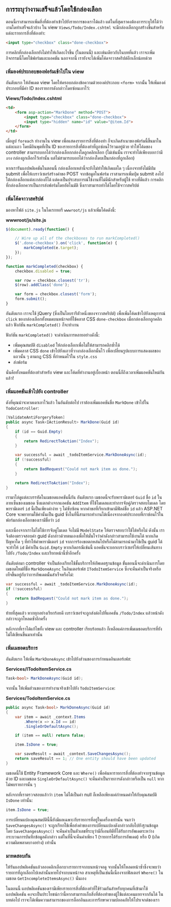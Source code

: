 ## การระบุว่างานเสร็จแล้วโดยใช้กล่องเลือก

ตอนนี้เราสามารถเพิ่มสิ่งที่ต้องทำเข้าไปยังรายการของเราได้แล้ว แต่ในที่สุดเราคงต้องการระบุให้ได้ว่างานใดทำเสร็จแล้วบ้าง ใน view  `Views/Todo/Index.cshtml` จะมีกล่องเลือกถูกสร้างขึ้นสำหรับแต่ละรายการสิ่งที่ต้องทำ:

```html
<input type="checkbox" class="done-checkbox">
```

การคลิกที่กล่องเลือกยังไม่ทำให้เกิดอะไรขึ้น (ในตอนนี้) และเช่นเดียวกับในบทที่แล้ว เราจะเพิ่มกิจกรรมนี้โดยใช้ฟอร์มและแอคชัน นอกจากนี้ เรายังจะได้เพิ่มโค้ดจาวาสคริปต์อีกเล็กน้อยด้วย


### เพิ่มองค์ประกอบของฟอร์มเข้าไปใน view

อันดับแรก ให้อัพเดต view โดยให้ครอบกล่องข้อความด้วยองค์ประกอบ `<form>` จากนั้น ให้เพิ่มองค์ประกอบที่มีค่า ID ของรายการดังกล่าวโดยซ่อนเอาไว้:

**Views/Todo/Index.cshtml**

```html
<td>
    <form asp-action="MarkDone" method="POST">
        <input type="checkbox" class="done-checkbox">
        <input type="hidden" name="id" value="@item.Id">
    </form>
</td>
```

เมื่อลูป `foreach` ทำงานใน view เพื่อแสดงรายการสิ่งที่ต้องทำ ก็จะเกิดสำเนาของฟอร์มนี้ขึ้นมาในแต่ละแถว โดยมีอินพุตที่เป็น ID ของรายการสิ่งที่ต้องทำที่ถูกซ่อนไว้รวมอยู่ด้วย ทำให้โค้ดของ controller สามารถบอกได้ว่ากล่องเลือกกล่องใดถูกคลิกเลือก (ไม่เช่นนั้น เราจะทำได้เพียงบอกว่ามี *บาง* กล่องถูกเลือกไว้เท่านั้น แต่ไม่สามารถบอกได้ว่ากล่องใดบเป็นกล่องที่ถูกเลือก)

หากเรารันแอปพลิเคชันในตอนนี้ กล่องเลือกเหล่านี้จะยังไม่ทำให้เกิดผลใด ๆ เนื่องจากยังไม่มีป่ม submit เพื่อให้เบราว์เซอร์สร้างคำขอ POST จากข้อมูลในฟอร์ม เราสามารถเพิ่มปุ่ม submit ลงไปใต้กล่องเลือกแต่ละกล่องก็ได้ แต่คงเป็นประสบการณ์ใช้งานที่ไม่ดีนักสำหรับผู้ใช้ ทางที่ดีแล้ว การคลิกที่กล่องเลือกควรเป็นการส่งฟอร์มโดยอัตโนมัติ ซึ่งเราสามารถทำได้โดยใช้จาวาสคริปต์


### เพิ่มโค้ดจาวาสคริปต์

มองหาไฟล์ `site.js` ในไดเรกทอรี `wwwroot/js` แล้วเพิ่มโค้ดดังนี้: 

**wwwroot/js/site.js**

```javascript
$(document).ready(function() {

    // Wire up all of the checkboxes to run markCompleted()
    $('.done-checkbox').on('click', function(e) {
        markCompleted(e.target);
    });
});

function markCompleted(checkbox) {
    checkbox.disabled = true;

    var row = checkbox.closest('tr');
    $(row).addClass('done');

    var form = checkbox.closest('form');
    form.submit();
}
```

อันดับแรก เราจะใช้ jQuery (ซึ่งเป็นไลบรารีตัวหนึ่งของจาวาสคริปต์) เพื่อเพิ่มโค้ดเข้าไปยังเหตุการณ์ `click` ของกล่องเลือกทั้งหมดบนหน้าจอที่ใช้คลาส CSS `done-checkbox` เมื่อกล่องเลือกถูกคลิกแล้ว ฟังก์ชัน `markCompleted()` ก็จะทำงาน

ฟังก์ชัน `markCompleted()` จะดำเนินการหลายอย่างดังนี้:
* เพิ่มคุณสมบัติ `disabled` ให้กล่องเลือกเพื่อไม่ให้สามารถคลิกซ้ำได้
* เพิ่มคลาส CSS `done` เข้าไปยังแถวที่วางกล่องเลือกนั้นไว้ เพื่อเปลี่ยนรูปแบบการแสดงผลของแถวนั้น ๆ ตามกฎ CSS ที่กำหนดไว้ใน `style.css`
* ส่งฟอร์ม

นั่นคือทั้งหมดที่ต้องทำสำหรับ view และโค้ดที่ทำงานอยู่เบื้องหน้า ตอนนี้ก็ถึงเวลาเพิ่มแอคชันใหม่กันแล้ว!


### เพิ่มแอคชันเข้าไปยัง controller

ดังที่คุณน่าจะคาดเดาเอาไว้แล้ว ในอันดับต่อไป เราต้องเพิ่มแอคชันชื่อ `MarkDone` เข้าไปใน `TodoController`:

```csharp
[ValidateAntiForgeryToken]
public async Task<IActionResult> MarkDone(Guid id)
{
    if (id == Guid.Empty)
    {
        return RedirectToAction("Index");
    }

    var successful = await _todoItemService.MarkDoneAsync(id);
    if (!successful)
    {
        return BadRequest("Could not mark item as done.");
    }

    return RedirectToAction("Index");
}
```

เรามาไล่ดูแต่ละบรรทัดในเมธอดแอคชันนี้กัน อันดับแรก เมธอดนี้จะรับพารามิเตอร์ `Guid` ชื่อ `id` ในลายเซ็นของเมธอด ซึ่งแตกต่างจากแอคชัน `AddItem` ที่ใช้โมเดลและทำการจับคู่/ตรวจสอบโมเดล โดยพารามิเตอร์ `id` นี้เป็นเพียงค่าง่าย ๆ ไม่ซับซ้อน หากคำขอที่เรียกเข้ามามีฟิลด์ชื่อ `id` แล้ว ASP.NET Core จะพยายามใช้ค่านั้นเป็น guid ซึ่งในที่นี้สามารถทำงานได้เนื่องจากองค์ประกอบที่เราซ่อนไว้ในฟอร์มกล่องเลือกของเรามีชื่อว่า `id`

และเนื่องจากเราไม่ได้ใช้การจับคู่โมเดล จึงไม่มี `ModelState` ให้ตรวจสอบว่าใช้ได้หรือไม่ ดังนั้น เราจึงต้องตรวจสอบค่า guid ดังกล่าวด้วยตนเองเพื่อให้มั่นใจว่าค่าดังกล่าวสามารถใช้งานได้ หากเกิดปัญหาใด ๆ ที่ทำให้ค่าพารามิเตอร์ `id` จากการร้องขอตกหล่นไปหรือไม่สามารถนำมาใช้เป็น guid ได้ จะทำให้ `id` มีค่าเป็น `Guid.Empty` หากเกิดกรณีเช่นนี้ แอคชันจะบอกเบราว์เซอร์ให้เปลี่ยนเส้นทางไปยัง `/Todo/Index` และเรียกหน้านี้ซ้ำอีกครั้ง

อันดับต่อมา controller จำเป็นต้องเรียกใช้ชั้นบริการให้อัพเดตฐานข้อมูล ขั้นตอนนี้จะดำเนินการโดยเมธอดใหม่ที่ชื่อ `MarkDoneAsync` ในอินเตอร์เฟส `ITodoItemService` ซึ่งจะคืนค่าเป็นจริงหรือเท็จขึ้นอยู่กับว่าการอัพเดตนั้นสำเร็จหรือไม่:

```csharp
var successful = await _todoItemService.MarkDoneAsync(id);
if (!successful)
{
    return BadRequest("Could not mark item as done.");
}
```

ท้ายที่สุดแล้ว หากทุกอย่างเรียกร้อยดี เบราว์เซอร์จะถูกส่งต่อไปที่แอคชัน `/Todo/Index` แล้วหน้าดังกล่าวจะถูกโหลดซ้ำอีกครั้ง

หลังจากที่เราได้แก้ไขทั้ง view และ controller เรียบร้อยแล้ว ก็เหลือแค่การเพิ่มเมธอดบริการที่ยังไม่ได้เขียนขึ้นมาเท่านั้น

### เพิ่มเมธอดบริการ

อันดับแรก ให้เพิ่ม `MarkDoneAsync` เข้าไปยังส่วนของการกำหนดอินเตอร์เฟส:

**Services/ITodoItemService.cs**

```csharp
Task<bool> MarkDoneAsync(Guid id);
```

จากนั้น ให้เพิ่มส่วนของการทำงานจริงเข้าไปยัง `TodoItemService`:

**Services/TodoItemService.cs**

```csharp
public async Task<bool> MarkDoneAsync(Guid id)
{
    var item = await _context.Items
        .Where(x => x.Id == id)
        .SingleOrDefaultAsync();

    if (item == null) return false;

    item.IsDone = true;

    var saveResult = await _context.SaveChangesAsync();
    return saveResult == 1; // One entity should have been updated
}
```

เมธอดนี้ใช้ Entity Framework Core และ `Where()` เพื่อค้นหารายการสิ่งที่ต้องทำจากฐานข้อมูลด้วย ID และเมธอด `SingleOrDefaultAsync()` จะคืนค่าเป็นรายการดังกล่าวหรือเป็น `null` หากไม่พบรายการนั้น ๆ

หลังจากที่เราตรวจสอบแล้วว่า `item` ไม่ได้เป็นค่า null ก็เหลือเพียงแค่กำหนดค่าให้กับคุณสมบัติ `IsDone` เท่านั้น:

```csharp
item.IsDone = true;
```

การเปลี่ยนแปลงคุณสมบัตินี้นี้ยังมีผลเฉพาะกับรายการที่อยู่ในเครื่องเท่านั้น จนกว่า `SaveChangesAsync()` จะถูกเรียกใช้เพื่อส่งค่าของการเปลี่ยนแปลงดังกล่าวกลับไปยังฐานข้อมูล โดย `SaveChangesAsync()` จะคืนค่าเป็นตัวเลขที่ระบุว่ามีกี่เอนทิตีที่ได้รับการอัพเดตระหว่างกระบวนการบันทึกข้อมูลดังกล่าว แต่ในที่นี้จะคืนค่าเพียง 1 (รายการได้รับการอัพเดต) หรือ 0 (เกิดความผิดพลาดบางอย่าง) เท่านั้น

### มาทดสอบกัน

ให้รันแอปพลิเคชันแล้วลองคลิกเลือกบางรายการจากบนหน้าจอดู จากนั้นให้โหลดหน้าซ้ำซึ่งจะพบว่ารายการที่ถูกเลือกไปเหล่านั้นหายไปจากบนหน้าจอ สาเหตุที่เป็นเช่นนี้เนื่องจากฟิลเตอร์ `Where()` ในเมธอด `GetIncompleteItemsAsync()` นั่นเอง

ในตอนนี้ แอปพลิเคชันของเรามีเพียงรายการสิ่งที่ต้องทำที่ใช้ร่วมกันสำหรับทุกคนที่เข้ามาใช้แอปพลิเคชัน คงจะเป็นประโยชน์กว่านี้หากสามารถเก็บสิ่งที่ต้องทำของผู้ใช้แต่ละคนแยกจากกันได้ ในบทต่อไป เราจะได้เพิ่มความสามารถของการล็อกอินและการรักษาความปลอดภัยให้โปรเจกต์ของเรา
